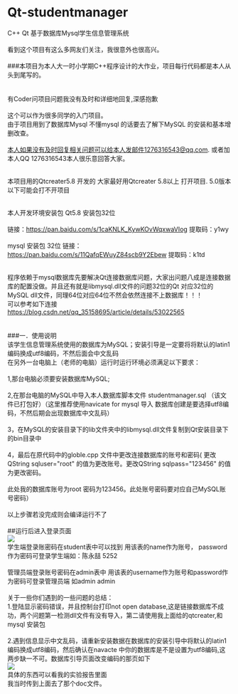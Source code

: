 # Qt-studentmanager
C++ Qt 基于数据库Mysql学生信息管理系统<br><br>
看到这个项目有这么多网友们关注，我很意外也很高兴。<br><br>
###本项目为本人大一时小学期C++程序设计的大作业，项目每行代码都是本人从头到尾写的。<br><br>
<br>
有Coder问项目问题我没有及时和详细地回复,深感抱歉<br><br>
这个可以作为很多同学的入门项目。<br>由于项目用到了数据库Mysql 不懂mysql 的话要去了解下MySQL 的安装和基本增删改查。<br><br>
本人如果没有及时回复相关问题可以给本人发邮件1276316543@qq.com.  或者加本人QQ 1276316543本人很乐意回答大家。<br><br>

本项目用的Qtcreater5.8 开发的 大家最好用Qtcreater 5.8以上 打开项目. 5.0版本以下可能会打不开项目 <br><br>

本人开发环境安装包
Qt5.8 安装包32位<br><br>
链接：<a href="https://pan.baidu.com/s/1caKNLK_KywKOvWqxwaVIog">https://pan.baidu.com/s/1caKNLK_KywKOvWqxwaVIog</a>
提取码：y1wy <br><br>
mysql 安装包 32位
链接：<a href="https://pan.baidu.com/s/11QafqEWuyZ84scb9Y2Ebew">https://pan.baidu.com/s/11QafqEWuyZ84scb9Y2Ebew</a>
提取码：k1td <br><br>


程序依赖于mysql数据库先要解决Qt连接数据库问题，大家出问题八成是连接数据库的配置没做。并且还有就是libmysql.dll文件的问题32位的Qt 对应32位的MySQL dll文件，同理64位对应64位不然会依然连接不上数据库！！！<br>
可以参考如下连接<br>
<a href="https://blog.csdn.net/qq_35158695/article/details/53022565">https://blog.csdn.net/qq_35158695/article/details/53022565</a> <br><br><br>
###一．使用说明<br>
该学生信息管理系统使用的数据库为MySQL；安装引导是一定要将将默认的latin1编码换成utf8编码，不然后面会中文乱码<br>
在另外一台电脑上（老师的电脑）运行时运行环境必须满足以下要求：<br><br>
1,那台电脑必须要安装数据库MySQL;<br><br>
2,在那台电脑的MySQL中导入本人数据库脚本文件  studentmanager.sql  （该文件已打包好）（这里推荐使用navicate for mysql 导入 数据库创建是要选择utf8编码，不然后期会出现数据库中文乱码）<br><br>
3，在MySQL的安装目录下的lib文件夹中的libmysql.dll文件复制到Qt安装目录下的bin目录中<br><br>
4，最后在原代码中的globle.cpp 文件中更改连接数据库的账号和密码( 更改QString sqluser="root"  的值为更改账号。更改QString sqlpass="123456" 的值为更改密码。<br><br>
此处我的数据库账号为root   密码为123456。此处账号密码要对应自己MySQL账号密码）<br><br>
以上步骤若没完成则会编译运行不了<br><br>
##运行后进入登录页面<br>
<img src="http://chenyongzhe.github.io/login.png" ><br>
学生端登录账密码在student表中可以找到 用该表的name作为账号， password 作为密码可登录学生端如：陈永喆  5252<br><br>
管理员端登录账号密码在admin表中 用该表的username作为账号和password作为密码可登录管理员端 如admin  admin<br><br>
关于一些你们遇到的一些问题的总结：<br>
1.登陆显示密码错误，并且控制台打印not open database,这是链接数据库不成功，两个问题第一检测dll文件有没有导入，第二请使用我上面给的qtcreater,和mysql 安装包<br><br>
2.遇到信息显示中文乱码，请重新安装数据在数据库的安装引导中将默认的latin1编码换成utf8编码，然后确认在navacte 中你的数据库是不是设置为utf8编码,这两步缺一不可。数据库引导页面改变编码的那页如下<br>
<img src="http://chenyongzhe.github.io/yd.png" ><br>
具体的东西可以看我的实验报告里面<br> 我当时传到上面去了那个doc文件。
 

